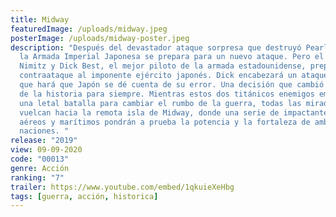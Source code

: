```yaml
---
title: Midway
featuredImage: /uploads/midway.jpeg
posterImage: /uploads/midway-poster.jpeg
description: "Después del devastador ataque sorpresa que destruyó Pearl Harbor,
  la Armada Imperial Japonesa se prepara para un nuevo ataque. Pero el Almirante
  Nimitz y Dick Best, el mejor piloto de la armada estadounidense, preparan un
  contraataque al imponente ejército japonés. Dick encabezará un ataque masivo
  que hará que Japón se dé cuenta de su error. Una decisión que cambió el curso
  de la historia para siempre. Mientras estos dos titánicos enemigos emprenden
  una letal batalla para cambiar el rumbo de la guerra, todas las miradas se
  vuelcan hacia la remota isla de Midway, donde una serie de impactantes ataques
  aéreos y marítimos pondrán a prueba la potencia y la fortaleza de ambas
  naciones. "
release: "2019"
view: 09-09-2020
code: "00013"
genre: Acción
ranking: "7"
trailer: https://www.youtube.com/embed/1qkuieXeHbg
tags: [guerra, acción, historica]
---
```

